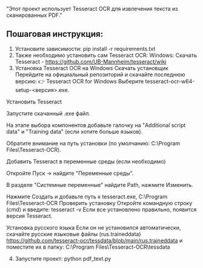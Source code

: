"Этот проект использует Tesseract OCR для извлечения текста из сканированных PDF."
## Пошаговая инструкция:
1. Установите зависимости: pip install -r requirements.txt
2. Также необходимо установить сам Tesseract OCR:
    Windows: Скачать Tesseract - https://github.com/UB-Mannheim/tesseract/wiki
3. Установка Tesseract OCR на Windows
Скачать установщик
Перейдите на официальный репозиторий и скачайте последнюю версию:
👉 Tesseract OCR for Windows
Выберите tesseract-ocr-w64-setup-<версия>.exe.

Установить Tesseract

Запустите скачанный .exe файл.

На этапе выбора компонентов добавьте галочку на "Additional script data" и "Training data" (если хотите больше языков).

Обратите внимание на путь установки (по умолчанию: C:\Program Files\Tesseract-OCR).

Добавить Tesseract в переменные среды (если необходимо)

Откройте Пуск → найдите "Переменные среды".

В разделе "Системные переменные" найдите Path, нажмите Изменить.

Нажмите Создать и добавьте путь к tesseract.exe, 
C:\Program Files\Tesseract-OCR
Проверить установку
Откройте командную строку (cmd) и введите:
tesseract -v
Если все установлено правильно, появится версия Tesseract.

Установка русского языка
Если он не установился автоматически, скачайте русские языковые файлы (rus.traineddata) https://github.com/tesseract-ocr/tessdata/blob/main/rus.traineddata и поместите их в папку:
C:\Program Files\Tesseract-OCR\tessdata

4. Запустите проект: python pdf_text.py


